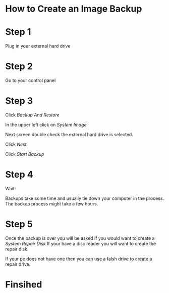 # How to Create an Image Backup

# Step 1

Plug in your external hard drive

# Step 2

Go to your control panel

# Step 3

Click <em> Backup And Restore </em>

In the upper left click on <em> System Image</em>

Next screen double check the external hard drive is selected.

Click <em> Next</em>

Click <em> Start Backup</em>

# Step 4

Wait!

Backups take some time and usually tie down your computer in the process. The backup process might take a few hours.

# Step 5

Once the backup is over you will be asked if you would want to create a <em> System Repair Disk</em>
If your have a disc reader you will want to create the repair disk.

If your pc does not have one then you can use a falsh drive to create a repair drive. 

# Finsihed
